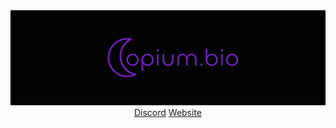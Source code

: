 <div align="center">
  <img src="https://github.com/opium-bio/.github/blob/main/assets/NewBanner.png?raw=true" />
</div>
<div align="center">
    <a href="https://discord.gg/rQGAp48cP2">Discord</a>
  <a href="https://opium.bio">Website</a>
</div>
